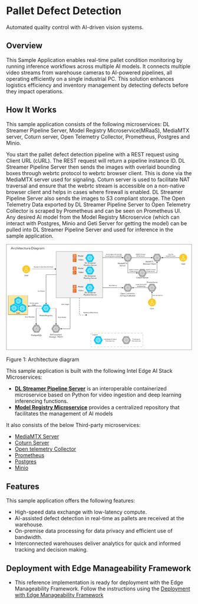 # Pallet Defect Detection

Automated quality control with AI-driven vision systems.

## Overview

This Sample Application enables real-time pallet condition monitoring by running inference workflows across multiple AI models. It connects multiple video streams from warehouse cameras to AI-powered pipelines, all operating efficiently on a single industrial PC. This solution enhances logistics efficiency and inventory management by detecting defects before they impact operations.

## How It Works

This sample application consists of the following microservices: DL Streamer Pipeline Server, Model Registry Microservice(MRaaS), MediaMTX server, Coturn server, Open Telemetry Collector, Prometheus, Postgres and Minio.

You start the pallet defect detection pipeline with a REST request using Client URL (cURL). The REST request will return a pipeline instance ID. DL Streamer Pipeline Server then sends the images with overlaid bounding boxes through webrtc protocol to webrtc browser client. This is done via the MediaMTX server used for signaling. Coturn server is used to facilitate NAT traversal and ensure that the webrtc stream is accessible on a non-native browser client and helps in cases where firewall is enabled. DL Streamer Pipeline Server also sends the images to S3 compliant storage. The Open Telemetry Data exported by DL Streamer Pipeline Server to Open Telemetry Collector is scraped by Prometheus and can be seen on Prometheus UI. Any desired AI model from the Model Registry Microservice (which can interact with Postgres, Minio and Geti Server for getting the model) can be pulled into DL Streamer Pipeline Server and used for inference in the sample application.

![Architecture and high-level representation of the flow of data through the architecture](./images/defect-detection-arch-diagram.png)

Figure 1: Architecture diagram

This sample application is built with the following Intel Edge AI Stack Microservices:

-   <a href="https://docs.edgeplatform.intel.com/dlstreamer-pipeline-server/3.0.0/user-guide/Overview.html">**DL Streamer Pipeline Server**</a> is an interoperable containerized microservice based on Python for video ingestion and deep learning inferencing functions.
-   <a href="https://docs.edgeplatform.intel.com/model-registry-as-a-service/1.0.2/user-guide/Overview.html">**Model Registry Microservice**</a> provides a centralized repository that facilitates the management of AI models

It also consists of the below Third-party microservices:

- [MediaMTX Server](https://hub.docker.com/r/bluenviron/mediamtx)
- [Coturn Server](https://hub.docker.com/r/coturn/coturn)
- [Open telemetry Collector](https://hub.docker.com/r/otel/opentelemetry-collector-contrib)
- [Prometheus](https://hub.docker.com/r/prom/prometheus)
- [Postgres](https://hub.docker.com/_/postgres)
- [Minio](https://hub.docker.com/r/minio/minio)


## Features

This sample application offers the following features:

- High-speed data exchange with low-latency compute.
- AI-assisted defect detection in real-time as pallets are received at the warehouse.
- On-premise data processing for data privacy and efficient use of bandwidth.
- Interconnected warehouses deliver analytics for quick and informed tracking and decision making.

## Deployment with Edge Manageability Framework

- This reference implementation is ready for deployment with the Edge Manageability Framework. Follow the instructions using the [Deployment with Edge Manageability Framework](../user-guide/how-to-deploy-with-edge-manageability-framework.md)
